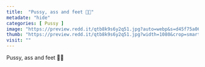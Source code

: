 ```yaml
---
title:  "Pussy, ass and feet 🤟🏻"
metadate: "hide"
categories: [ Pussy ]
image: "https://preview.redd.it/qtb8k9s6y2q51.jpg?auto=webp&s=d45f75a06b8957c4e942ebcd63576e17f640b37b"
thumb: "https://preview.redd.it/qtb8k9s6y2q51.jpg?width=1080&crop=smart&auto=webp&s=a55d33ffc6beacd6df62fa0790dd7c411d828860"
visit: ""
---
```

Pussy, ass and feet 🤟🏻
